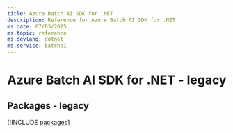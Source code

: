```yaml
---
title: Azure Batch AI SDK for .NET
description: Reference for Azure Batch AI SDK for .NET
ms.date: 07/03/2025
ms.topic: reference
ms.devlang: dotnet
ms.service: batchai
---
```

# Azure Batch AI SDK for .NET - legacy
## Packages - legacy
[!INCLUDE [packages](batch-ai-index.md)]